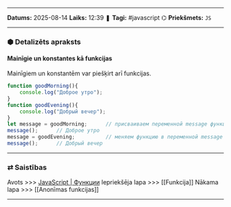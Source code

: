 ___

**Datums:** 2025-08-14
**Laiks:** 12:39
❚ **Tagi:** #javascript 
⌬ **Priekšmets:**  `JS`

---
### ⬢ Detalizēts apraksts
#### Mainīgie un konstantes kā funkcijas

Mainīgiem un konstantēm var piešķirt arī funkcijas.

```js
function goodMorning(){
    console.log("Доброе утро");
}
function goodEvening(){
    console.log("Добрый вечер");
}
let message = goodMorning;      // присваиваем переменной message функцию goodMorning
message();      // Доброе утро
message = goodEvening;          // меняем функцию в переменной message
message();      // Добрый вечер
```

---
### ⇄ Saistības

Avots >>> [JavaScript \| Функции](https://metanit.com/web/javascript/3.1.php)
Iepriekšēja lapa >>> [[Funkcija]]
Nākama lapa >>> [[Anonīmas funkcijas]]

---